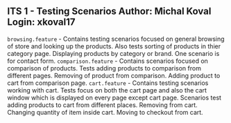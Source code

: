 ITS 1 - Testing Scenarios
Author: Michal Koval
Login: xkoval17
---
`browsing.feature`  - Contains testing scenarios focused on general browsing of store and looking up the products. Also tests sorting of products in thier category page. Displaying products by category or brand. One scenario is for contact form.
`comparison.feature` - Contains scenarios focused on comparison of products. Tests adding products to comparison from different pages. Removing of product from comparison. Adding product to cart from comparison page. 
`cart.feature` - Contains testing scenarios working with cart. Tests focus on both the cart page and also the cart window which is displayed on every page except cart page. Scenarios test adding products to cart from different places. Removing from cart. Changing quantity of item inside cart. Moving to checkout from cart. 
